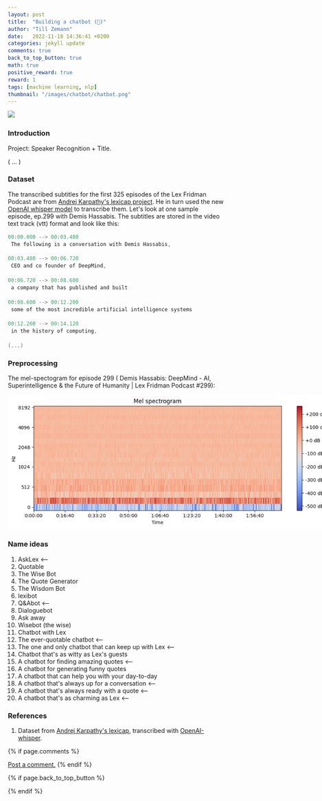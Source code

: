 ```yaml
---
layout: post
title:  "Building a chatbot (👷)"
author: "Till Zemann"
date:   2022-11-18 14:36:41 +0200
categories: jekyll update
comments: true
back_to_top_button: true
math: true
positive_reward: true
reward: 1
tags: [machine learning, nlp]
thumbnail: "/images/chatbot/chatbot.png"
---
```


<!-- for multiple tags use a list: [hello1, hello2] -->

<!--
### Contents
* TOC
{:toc}
-->

<!--
TODO:
- add image links to References
-->
<div class="img-block" style="width: 300px;">
    <img src="/images/chatbot/chatbot.png"/>
</div>

### Introduction

Project: Speaker Recognition + Title.

( ... )

### Dataset

The transcribed subtitles for the first 325 episodes of the Lex Fridman Podcast are from [Andrej Karpathy's lexicap project][karpathy]. He in turn used the new [OpenAI whisper model][whisper] to transcribe them.
Let's look at one sample episode, ep.299 with Demis Hassabis.
The subtitles are stored in the video text track (vtt) format and look like this:

```c
00:00.000 --> 00:03.480
 The following is a conversation with Demis Hassabis,

00:03.480 --> 00:06.720
 CEO and co founder of DeepMind,

00:06.720 --> 00:08.600
 a company that has published and built

00:08.600 --> 00:12.200
 some of the most incredible artificial intelligence systems

00:12.200 --> 00:14.120
 in the history of computing,

(...)
``` 

### Preprocessing

The mel-spectogram for episode 299 ( Demis Hassabis: DeepMind - AI, Superintelligence & the Future of Humanity | Lex Fridman Podcast #299):

<div class="img-block" style="width: 750px;">
    <img src="/images/chatbot/mel-spectogram.png"/>
</div>


### Name ideas

1. AskLex <--
2. Quotable
3. The Wise Bot
4. The Quote Generator
5. The Wisdom Bot
6. lexibot
7. Q&Abot <--
8. Dialoguebot
9. Ask away
10. Wisebot (the wise)
11. Chatbot with Lex
12. The ever-quotable chatbot <--
13. The one and only chatbot that can keep up with Lex <--
14. Chatbot that's as witty as Lex's guests
15. A chatbot for finding amazing quotes <--
16. A chatbot for generating funny quotes
17. A chatbot that can help you with your day-to-day
18. A chatbot that's always up for a conversation <--
19. A chatbot that's always ready with a quote <--
20. A chatbot that's as charming as Lex <--

<!-- In-Text Citing -->
<!-- 
You can...
- use bullet points
1. use
2. ordered
3. lists

-- Math --
$\hat{s} = \frac{1}{n-1} \sum_{i=1}^{n} (x_i - \mu)^2$ 

-- Images --
<div class="img-block" style="width: 800px;">
    <img src="/images/lofi_art.png"/>
    <span><strong>Fig 1.1.</strong> Agent and Environment interactions</span>
</div>

-- Links --
[(k-fold) Cross-Validation](https://scikit-learn.org/stable/modules/cross_validation.html)

```c
for(int i=0; i<comm_sz; i++){
	print("%d\n", i);
}
```

<div class="output">
result: 42
</div>

{% highlight python %}
@jit
def f(x)
    print("hi")
# does cool stuff
{% endhighlight %}

-- Highlights --
AAABC `ASDF` __some bold text__

-- Colors --
The <strong style="color: #1E72E7">joint distribution</strong> of $X$ and $Y$ is written as $P(X, Y)$.
The <strong style="color: #ED412D">marginal distribution</strong> on the other hand can be written out as a table.
-->

### References

1. Dataset from [Andrej Karpathy's lexicap][karpathy], transcribed with [OpenAI-whisper][whisper].


<!-- Ressources -->
[RESSOURCE]: LINK
[whisper]: https://github.com/openai/whisper
[karpathy]: https://karpathy.ai/lexicap/index.html


<!-- Optional Comment Section-->
{% if page.comments %}
<p class="vspace"></p>
<a class="commentlink" role="button" href="/comments/">Post a comment.</a> <!-- role="button"  -->
{% endif %}

<!-- Optional Back to Top Button -->
{% if page.back_to_top_button %}
<script src="https://unpkg.com/vanilla-back-to-top@7.2.1/dist/vanilla-back-to-top.min.js"></script>
<script>addBackToTop({
  diameter: 40,
  backgroundColor: 'rgb(255, 255, 255, 0.7)', /* 30,144,255, 0.7 */
  textColor: '#4a4946'
})</script>
{% endif %}